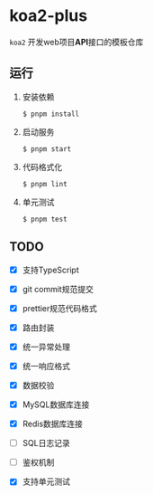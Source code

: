 # koa2-plus

`koa2` 开发web项目**API**接口的模板仓库

## 运行

1. 安装依赖
    ```
    $ pnpm install
    ```

2. 启动服务
    ```
    $ pnpm start
    ```

3. 代码格式化
    ```
    $ pnpm lint
    ```

4. 单元测试
    ```
    $ pnpm test
    ```

## TODO

- [x] 支持TypeScript
- [x] git commit规范提交
- [x] prettier规范代码格式
- [x] 路由封装
- [x] 统一异常处理
- [x] 统一响应格式
- [x] 数据校验
- [x] MySQL数据库连接
- [x] Redis数据库连接
- [ ] SQL日志记录
- [ ] 鉴权机制
- [x] 支持单元测试

